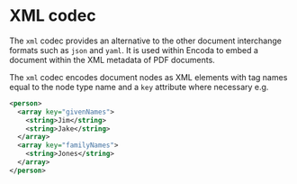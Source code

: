 # XML codec

The `xml` codec provides an alternative to the other document interchange formats such as `json` and `yaml`. It is used within Encoda to embed a document within the XML metadata of PDF documents.

The `xml` codec encodes document nodes as XML elements with tag names equal to the node type name and a `key` attribute where necessary e.g.

```xml
<person>
  <array key="givenNames">
    <string>Jim</string>
    <string>Jake</string>
  </array>
  <array key="familyNames">
    <string>Jones</string>
  </array>
</person>
````
